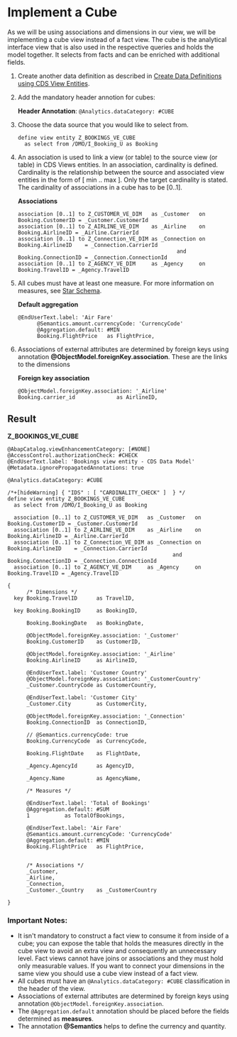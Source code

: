 <!-- loio4e4b646c8eba466a8238007869a7ae41 -->

# Implement a Cube

As we will be using associations and dimensions in our view, we will be implementing a cube view instead of a fact view. The cube is the analytical interface view that is also used in the respective queries and holds the model together. It selects from facts and can be enriched with additional fields.

1.  Create another data definition as described in [Create Data Definitions using CDS View Entities](create-data-definitions-using-cds-view-entities-c5f4dc1.md).
2.  Add the mandatory header annotion for cubes:

    **Header Annotation**: `@Analytics.dataCategory: #CUBE`

3.  Choose the data source that you would like to select from.

    ```abap
    define view entity Z_BOOKINGS_VE_CUBE
      as select from /DMO/I_Booking_U as Booking
    ```

4.  An association is used to link a view \(or table\) to the source view \(or table\) in CDS Views entities. In an association, cardinality is defined. Cardinality is the relationship between the source and associated view entities in the form of \[ min .. max \]. Only the target cardinality is stated. The cardinality of associations in a cube has to be \[0..1\].

    **Associations**

    ```abap
    association [0..1] to Z_CUSTOMER_VE_DIM   as _Customer   on  Booking.CustomerID = _Customer.CustomerId
    association [0..1] to Z_AIRLINE_VE_DIM    as _Airline    on  Booking.AirlineID = _Airline.CarrierId
    association [0..1] to Z_Connection_VE_DIM as _Connection on  Booking.AirlineID    = _Connection.CarrierId
                                                      and Booking.ConnectionID = _Connection.ConnectionId
    association [0..1] to Z_AGENCY_VE_DIM     as _Agency     on  Booking.TravelID = _Agency.TravelID
    ```

5.  All cubes must have at least one measure. For more information on measures, see [Star Schema](star-schema-483cc06.md).

    **Default aggregation**

    ```abap
    @EndUserText.label: 'Air Fare'
          @Semantics.amount.currencyCode: 'CurrencyCode'
          @Aggregation.default: #MIN
          Booking.FlightPrice   as FlightPrice,
    ```

6.  Associations of external attributes are determined by foreign keys using annotation **@ObjectModel.foreignKey.association**. These are the links to the dimensions

    **Foreign key association**

    ```abap
    @ObjectModel.foreignKey.association: '_Airline'
    Booking.carrier_id             as AirlineID,
    ```




<a name="loio4e4b646c8eba466a8238007869a7ae41__section_npv_lbc_q4b"/>

## Result

**Z\_BOOKINGS\_VE\_CUBE**

```abap
@AbapCatalog.viewEnhancementCategory: [#NONE]
@AccessControl.authorizationCheck: #CHECK
@EndUserText.label: 'Bookings view entity - CDS Data Model'
@Metadata.ignorePropagatedAnnotations: true
 
@Analytics.dataCategory: #CUBE
 
/*+[hideWarning] { "IDS" : [ "CARDINALITY_CHECK" ]  } */
define view entity Z_BOOKINGS_VE_CUBE
  as select from /DMO/I_Booking_U as Booking
 
  association [0..1] to Z_CUSTOMER_VE_DIM   as _Customer   on  Booking.CustomerID = _Customer.CustomerId
  association [0..1] to Z_AIRLINE_VE_DIM    as _Airline    on  Booking.AirlineID = _Airline.CarrierId
  association [0..1] to Z_Connection_VE_DIM as _Connection on  Booking.AirlineID    = _Connection.CarrierId
                                                    and Booking.ConnectionID = _Connection.ConnectionId
  association [0..1] to Z_AGENCY_VE_DIM     as _Agency     on  Booking.TravelID = _Agency.TravelID
 
{
      /* Dimensions */
  key Booking.TravelID      as TravelID,
 
  key Booking.BookingID     as BookingID,
 
      Booking.BookingDate   as BookingDate,
 
      @ObjectModel.foreignKey.association: '_Customer'
      Booking.CustomerID    as CustomerID,
 
      @ObjectModel.foreignKey.association: '_Airline'
      Booking.AirlineID     as AirlineID,
 
      @EndUserText.label: 'Customer Country'
      @ObjectModel.foreignKey.association: '_CustomerCountry'
      _Customer.CountryCode as CustomerCountry,
 
      @EndUserText.label: 'Customer City'
      _Customer.City        as CustomerCity,
 
      @ObjectModel.foreignKey.association: '_Connection'
      Booking.ConnectionID  as ConnectionID,
 
      // @Semantics.currencyCode: true
      Booking.CurrencyCode  as CurrencyCode,
 
      Booking.FlightDate    as FlightDate,
 
      _Agency.AgencyId      as AgencyID,
 
      _Agency.Name          as AgencyName,
 
      /* Measures */
 
      @EndUserText.label: 'Total of Bookings'
      @Aggregation.default: #SUM
      1           as TotalOfBookings,

      @EndUserText.label: 'Air Fare'
      @Semantics.amount.currencyCode: 'CurrencyCode'
      @Aggregation.default: #MIN
      Booking.FlightPrice   as FlightPrice,
 
 
      /* Associations */
      _Customer,
      _Airline,
      _Connection,
      _Customer._Country    as _CustomerCountry
 
}
```



### Important Notes:

-   It isn't mandatory to construct a fact view to consume it from inside of a cube; you can expose the table that holds the measures directly in the cube view to avoid an extra view and consequently an unnecessary level. Fact views cannot have joins or associations and they must hold only measurable values. If you want to connect your dimensions in the same view you should use a cube view instead of a fact view.
-   All cubes must have an `@Analytics.dataCategory: #CUBE` classification in the header of the view.
-   Associations of external attributes are determined by foreign keys using annotation `@ObjectModel.foreignKey.association`.
-   The `@Aggregation.default` annotation should be placed before the fields determined as **measures**.
-   The annotation **@Semantics** helps to define the currency and quantity.

